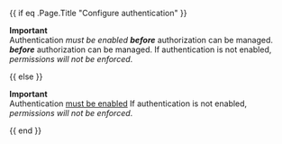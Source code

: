 <!-- don't link to authentication docs
     if we're already in the authentication docs.-->
{{ if eq .Page.Title "Configure authentication" }}
<div class="warn block">

**Important**  
Authentication _must be enabled **before**_ authorization can be managed.
_**before**_ authorization can be managed.
If authentication is not enabled, *permissions will not be enforced*.

</div>
{{ else }}
<div class="warn block">

**Important**  
Authentication [must be enabled](/enterprise_influxdb/v1.9/administration/configure/security/authentication/)
If authentication is not enabled, *permissions will not be enforced*.

</div>
{{ end }}
